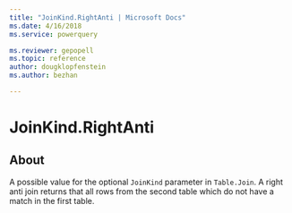 ```yaml
---
title: "JoinKind.RightAnti | Microsoft Docs"
ms.date: 4/16/2018
ms.service: powerquery

ms.reviewer: gepopell
ms.topic: reference
author: dougklopfenstein
ms.author: bezhan

---
```

# JoinKind.RightAnti
## About
A possible value for the optional `JoinKind` parameter in `Table.Join`. A right anti join returns that all rows from the second table which do not have a match in the first table.


